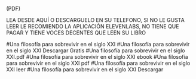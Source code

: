 (PDF)

LEA DESDE AQUÍ O DESCARGUELO EN SU TELEFONO, SI NO LE GUSTA LEER LE RECOMIENDO LA APLICACIÓN ELEVENLABS, NO TIENE QUE PAGAR Y TIENE VOCES DECENTES QUE LEEN SU LIBRO

#Una filosofía para sobrevivir en el siglo XXI
#Una filosofía para sobrevivir en el siglo XXI Descargar Gratis
#Una filosofía para sobrevivir en el siglo XXI.pdf
#Una filosofía para sobrevivir en el siglo XXI ebook
#Una filosofía para sobrevivir en el siglo XXI pdf
#Una filosofía para sobrevivir en el siglo XXI leer
#Una filosofía para sobrevivir en el siglo XXI Descargar
